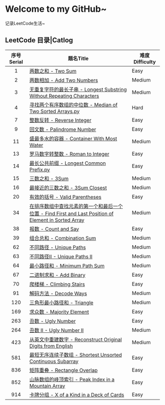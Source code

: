# Welcome to my GitHub~
记录LeetCode生活~

## LeetCode 目录|Catlog
|序号Serial|题名Title|难度Difficulty|
|:---:|---|---|
|1|[两数之和 - Two Sum](https://github.com/MineSimon/LeetCode/blob/master/code/001.%20Two%20Sum.py)|Easy|
|2|[两数相加 - Add Two Numbers](https://github.com/MineSimon/LeetCode/blob/master/code/002.%20Add%20Two%20Numbers.py)|Medium|
|3|[无重复字符的最长子串 - Longest Substring Without Repeating Characters](https://github.com/MineSimon/LeetCode/blob/master/code/003.%20Longest%20Substring%20Without%20Repeating%20Characters.py)|Medium|
|4|[寻找两个有序数组的中位数 - Median of Two Sorted Arrays.py](https://github.com/MineSimon/LeetCode/blob/master/code/004.%20Median%20of%20Two%20Sorted%20Arrays.py)|Hard|
|7|[整数反转 - Reverse Integer](https://github.com/MineSimon/LeetCode/blob/master/code/007.%20Reverse%20Integer.py)|Easy|
|9|[回文数 - Palindrome Number](https://github.com/MineSimon/LeetCode/blob/master/code/009.%20Palindrome%20Number.py)|Easy|
|11|[盛最多水的容器 - Container With Most Water](https://github.com/MineSimon/LeetCode/blob/master/code/011.%20Container%20With%20Most%20Water.py)|Medium|
|13|[罗马数字转整数 - Roman to Integer](https://github.com/MineSimon/LeetCode/blob/master/code/013.%20Roman%20to%20Integer.py)|Easy|
|14|[最长公共前缀 - Longest Common Prefix.py](https://github.com/MineSimon/LeetCode/blob/master/code/014.%20Longest%20Common%20Prefix.py)|Easy|
|15|[三数之和 - 3Sum](https://github.com/MineSimon/LeetCode/blob/master/code/015.%203Sum.py)|Medium|
|16|[最接近的三数之和 - 3Sum Closest](https://github.com/MineSimon/LeetCode/blob/master/code/016.%203Sum%20Closest.py)|Medium|
|20|[有效的括号 - Valid Parentheses](https://github.com/MineSimon/LeetCode/blob/master/code/020.%20Valid%20Parentheses.py)|Easy|
|34|[在排序数组中查找元素的第一个和最后一个位置 - Find First and Last Position of Element in Sorted Array](https://github.com/MineSimon/LeetCode/blob/master/code/034.%20Find%20First%20and%20Last%20Position%20of%20Element%20in%20Sorted%20Array.py)|Medium|
|38|[报数 - Count and Say](https://github.com/MineSimon/LeetCode/blob/master/code/038.%20Count%20and%20Say.py)|Easy|
|39|[组合总和 - Combination Sum](https://github.com/MineSimon/LeetCode/blob/master/code/039.%20Combination%20Sum.py)|Medium|
|62|[不同路径 - Unique Paths](https://github.com/MineSimon/LeetCode/blob/master/code/062.%20Unique%20Paths.py)|Medium|
|63|[不同路径II - Unique Paths II](https://github.com/MineSimon/LeetCode/blob/master/code/063.%20Unique%20Paths%20II.py)|Medium|
|64|[最小路径和 - Minimum Path Sum](https://github.com/MineSimon/LeetCode/blob/master/code/064.%20Minimum%20Path%20Sum.py)|Medium|
|67|[二进制求和 - Add Binary](https://github.com/MineSimon/LeetCode/blob/master/code/067.%20Add%20Binary.py)|Easy|
|70|[爬楼梯 - Climbing Stairs](https://github.com/MineSimon/LeetCode/blob/master/code/070.%20Climbing%20Stairs.py)|Easy|
|91|[解码方法 - Decode Ways](https://github.com/MineSimon/LeetCode/blob/master/code/091.%20Decode%20Ways.py)|Medium|
|120|[三角形最小路径和 - Triangle](https://github.com/MineSimon/LeetCode/blob/master/code/120.%20Triangle.py)|Medium|
|169|[求众数 - Majority Element](https://github.com/MineSimon/LeetCode/blob/master/code/169.%20Majority%20Element.py)|Easy|
|263|[丑数 - Ugly Number](https://github.com/MineSimon/LeetCode/blob/master/code/263.%20Ugly%20Number.py)|Easy|
|264|[丑数 II - Ugly Number II](https://github.com/MineSimon/LeetCode/blob/master/code/264.%20Ugly%20Number%20II.py)|Medium|
|423|[从英文中重建数字 - Reconstruct Original Digits from English](https://github.com/MineSimon/LeetCode/blob/master/code/423.%20Reconstruct%20Original%20Digits%20from%20English.py)|Medium|
|581|[最短无序连续子数组 - Shortest Unsorted Continuous Subarray](https://github.com/MineSimon/LeetCode/blob/master/code/581.%20Shortest%20Unsorted%20Continuous%20Subarray.py)|Easy|
|836|[矩阵重叠 - Rectangle Overlap](https://github.com/MineSimon/LeetCode/blob/master/code/836.%20Rectangle%20Overlap.py)|Easy|
|852|[山脉数组的峰顶索引 - Peak Index in a Mountain Array](https://github.com/MineSimon/LeetCode/blob/master/code/852.%20Peak%20Index%20in%20a%20Mountain%20Array.py)|Easy|
|914|[卡牌分组 - X of a Kind in a Deck of Cards](https://github.com/MineSimon/LeetCode/blob/master/code/914.%20X%20of%20a%20Kind%20in%20a%20Deck%20of%20Cards.py)|Easy|
